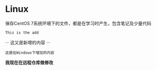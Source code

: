 # Linux
保存CentOS 7系统环境下的文件，都是在学习时产生，包含笔记及少量代码

```
This is the add
```

···
这又是新增的内容
···

```
这是在Windows下增加的内容
```

**我现在在远程仓库做修改**

